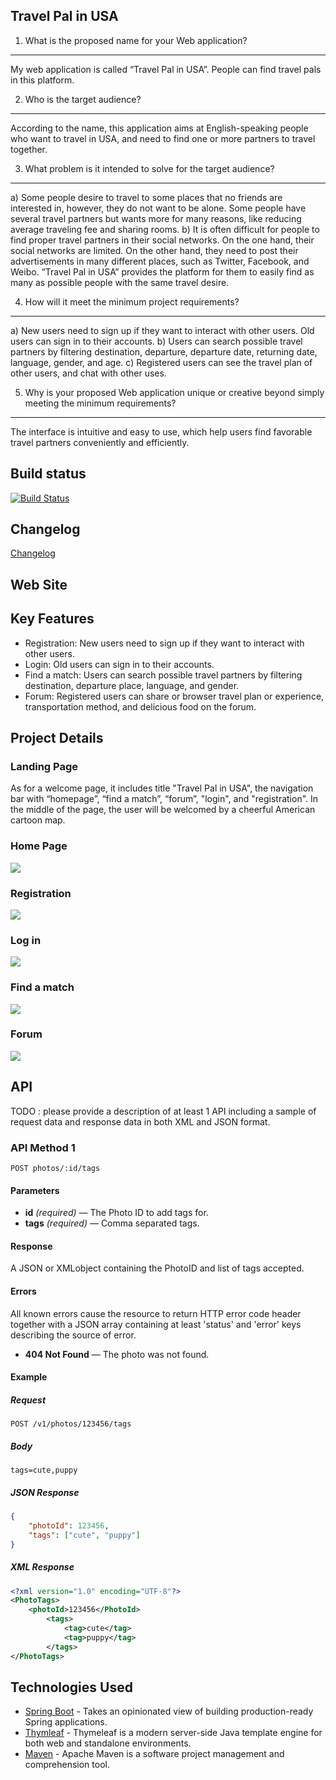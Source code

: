 ## Travel Pal in USA

1. What is the proposed name for your Web application?
---
My web application is called “Travel Pal in USA”. People can find travel pals in this platform.
  
2. Who is the target audience?
---
According to the name, this application aims at English-speaking people who want to travel in USA, and need to find one or more partners to travel together. 

3. What problem is it intended to solve for the target audience?
---
a)	Some people desire to travel to some places that no friends are interested in, however, they do not want to be alone. Some people have several travel partners but wants more for many reasons, like reducing average traveling fee and sharing rooms.
b)	It is often difficult for people to find proper travel partners in their social networks. On the one hand, their social networks are limited. On the other hand, they need to post their advertisements in many different places, such as Twitter, Facebook, and Weibo.  “Travel Pal in USA” provides the platform for them to easily find as many as possible people with the same travel desire. 

4. How will it meet the minimum project requirements?
---
a)	New users need to sign up if they want to interact with other users. Old users can sign in to their accounts.
b)	Users can search possible travel partners by filtering destination, departure, departure date, returning date, language, gender, and age.
c)	Registered users can see the travel plan of other users, and chat with other uses.

5. Why is your proposed Web application unique or creative beyond simply meeting the minimum requirements?
---
The interface is intuitive and easy to use, which help users find favorable travel partners conveniently and efficiently.


## Build status
[![Build Status](https://travis-ci.org/infsci2560sp17/full-stack-web-wenxxx.svg?branch=master)](https://travis-ci.org/infsci2560sp17/full-stack-web-wenxxx)

## Changelog

[Changelog](Changelog.md)

## Web Site

[](https://https://cryptic-sea-53580.herokuapp.com/)

## Key Features
* Registration: New users need to sign up if they want to interact with other users.
* Login: Old users can sign in to their accounts.
* Find a match: Users can search possible travel partners by filtering destination, departure place, language, and gender.
* Forum: Registered users can share or browser travel plan or experience, transportation method, and delicious food on the forum.

## Project Details

### Landing Page
As for a welcome page, it includes title "Travel Pal in USA", the navigation bar with “homepage”, “find a match”, “forum”, "login", and "registration".
In the middle of the page, the user will be welcomed by a cheerful American cartoon map.

### Home Page
![](https://github.com/infsci2560sp17/full-stack-web-wenxxx/blob/master/src/main/resources/public/images/Homepage.png)
### Registration
![](https://github.com/infsci2560sp17/full-stack-web-wenxxx/blob/master/src/main/resources/public/images/Register.png)
### Log in
![](https://github.com/infsci2560sp17/full-stack-web-wenxxx/blob/master/src/main/resources/public/images/Login.png)
### Find a match
![](https://github.com/infsci2560sp17/full-stack-web-wenxxx/blob/master/src/main/resources/public/images/Match.png)
### Forum
![](https://github.com/infsci2560sp17/full-stack-web-wenxxx/blob/master/src/main/resources/public/images/Forum.png)

## API

TODO : please provide a description of at least 1 API including a sample of request data and response data in both XML and JSON format.

### API Method 1

    POST photos/:id/tags

#### Parameters

- **id** _(required)_ — The Photo ID to add tags for.
- **tags** _(required)_ — Comma separated tags.

#### Response

A JSON or XMLobject containing the PhotoID and list of tags accepted.

#### Errors

All known errors cause the resource to return HTTP error code header together with a JSON array containing at least 'status' and 'error' keys describing the source of error.

- **404 Not Found** — The photo was not found.

#### Example

##### Request

    POST /v1/photos/123456/tags

##### Body

    tags=cute,puppy


##### JSON Response

```json
{
    "photoId": 123456,
    "tags": ["cute", "puppy"]
}
```

##### XML Response

```xml
<?xml version="1.0" encoding="UTF-8"?>
<PhotoTags>
    <photoId>123456</PhotoId>
        <tags>
            <tag>cute</tag>
            <tag>puppy</tag>
        </tags>
</PhotoTags>
```

## Technologies Used

- [Spring Boot](https://projects.spring.io/spring-boot/) - Takes an opinionated view of building production-ready Spring applications.
- [Thymleaf](http://www.thymeleaf.org/) - Thymeleaf is a modern server-side Java template engine for both web and standalone environments.
- [Maven](https://maven.apache.org/) - Apache Maven is a software project management and comprehension tool.